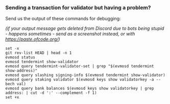 ### Sending a transaction for validator but having a problem?

Send us the output of these commands for debugging:

_(if your output message gets deleted from Discord due to bots being stupid - happens sometimes - send as a screenshot instead, or with https://paste.ofcode.org/)_

```
set -x
git rev-list HEAD | head -n 1
evmosd status
evmosd tendermint show-validator
evmosd query tendermint-validator-set | grep "$(evmosd tendermint show-address)"
evmosd query slashing signing-info $(evmosd tendermint show-validator)
evmosd query staking validator $(evmosd keys show validatorkey -a --bech val)
evmosd query bank balances $(evmosd keys show validatorkey | grep address: | cut -d ':' --complement -f 1)
set +x
```
